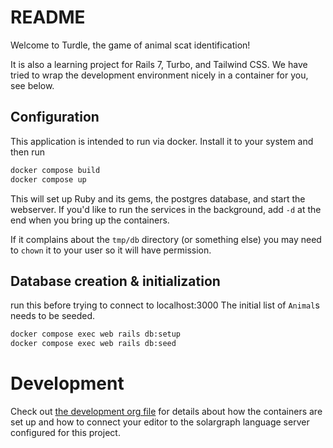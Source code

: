 # README

Welcome to Turdle,  the game of animal scat identification!

It is also a learning project for Rails 7, Turbo, and Tailwind CSS. We have tried to wrap
the development environment nicely in a container for you, see below.

## Configuration

This application is intended to run via docker. Install it to your system and then run

```sh
docker compose build
docker compose up
```

This will set up Ruby and its gems, the postgres database, and start the
webserver. If you'd like to run the services in the background, add `-d`
at the end when you bring up the containers.

If it complains about the `tmp/db` directory (or something else) you may
need to `chown` it to your user so it will have permission.

## Database creation & initialization

run this before trying to connect to localhost:3000
The initial list of `Animal`s needs to be seeded.

```sh
docker compose exec web rails db:setup
docker compose exec web rails db:seed
```

# Development

Check out [the development org file](./development.org) for details about
how the containers are set up and how to connect your editor to the solargraph
language server configured for this project.

